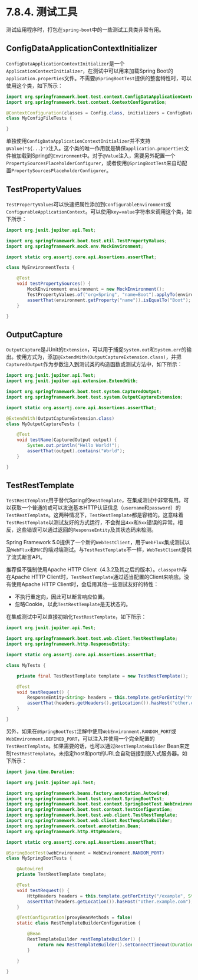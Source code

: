 # 7.8.4. 测试工具

测试应用程序时，打包在`spring-boot`中的一些测试工具类非常有用。

## ConfigDataApplicationContextInitializer

`ConfigDataApplicationContextInitializer`是一个`ApplicationContextInitializer`，在测试中可以用来加载Spring Boot的`application.properties`文件。不需要`@SpringBootTest`提供的整套特性时，可以使用这个类，如下所示：

```java
import org.springframework.boot.test.context.ConfigDataApplicationContextInitializer;
import org.springframework.test.context.ContextConfiguration;

@ContextConfiguration(classes = Config.class, initializers = ConfigDataApplicationContextInitializer.class)
class MyConfigFileTests {

}
```

<univ-note type="note">

单独使用`ConfigDataApplicationContextInitializer`并不支持`@Value("${...}")`注入。这个类的唯一作用就是确保`application.properties`文件被加载到Spring的`Environment`中。对于`@Value`注入，需要另外配置一个`PropertySourcesPlaceholderConfigurer`，或者使用`@SpringBootTest`来自动配置`PropertySourcesPlaceholderConfigurer`。

</univ-note>

## TestPropertyValues

`TestPropertyValues`可以快速把属性添加到`ConfigurableEnvironment`或`ConfigurableApplicationContext`。可以使用`key=value`字符串来调用这个类，如下所示：

```java
import org.junit.jupiter.api.Test;

import org.springframework.boot.test.util.TestPropertyValues;
import org.springframework.mock.env.MockEnvironment;

import static org.assertj.core.api.Assertions.assertThat;

class MyEnvironmentTests {

    @Test
    void testPropertySources() {
        MockEnvironment environment = new MockEnvironment();
        TestPropertyValues.of("org=Spring", "name=Boot").applyTo(environment);
        assertThat(environment.getProperty("name")).isEqualTo("Boot");
    }

}
```

## OutputCapture

`OutputCapture`是JUnit的`Extension`，可以用于捕捉`System.out`和`System.err`的输出。使用方式为，添加`@ExtendWith(OutputCaptureExtension.class)`，并把`CapturedOutput`作为参数注入到测试类的构造函数或测试方法中，如下所示：

```java
import org.junit.jupiter.api.Test;
import org.junit.jupiter.api.extension.ExtendWith;

import org.springframework.boot.test.system.CapturedOutput;
import org.springframework.boot.test.system.OutputCaptureExtension;

import static org.assertj.core.api.Assertions.assertThat;

@ExtendWith(OutputCaptureExtension.class)
class MyOutputCaptureTests {

    @Test
    void testName(CapturedOutput output) {
        System.out.println("Hello World!");
        assertThat(output).contains("World");
    }

}
```

## TestRestTemplate

`TestRestTemplate`用于替代Spring的`RestTemplate`，在集成测试中非常有用。可以获取一个普通的或可以发送基本HTTP认证信息（`username`和`password`）的`TestRestTemplate`。这两种情况下，`TestRestTemplate`都是容错的。这意味着`TestRestTemplate`以测试友好的方式运行，不会抛出`4xx`和`5xx`错误的异常。相反，这些错误可以通过返回的`ResponseEntity`及其状态码来检测。

<univ-note type="note">

Spring Framework 5.0提供了一个新的`WebTestClient`，用于`WebFlux`集成测试以及`WebFlux`和`MVC`的端对端测试。与`TestRestTemplate`不一样，`WebTestClient`提供了流式断言API。

</univ-note>

推荐但不强制使用Apache HTTP Client（4.3.2及其之后的版本）。`classpath`存在Apache HTTP Client时，`TestRestTemplate`通过适当配置的Client来响应。没有使用Apache HTTP Client时，会启用其他一些测试友好的特性：
+ 不执行重定向，因此可以断言响应位置。
+ 忽略Cookie，以此`TestRestTemplate`是无状态的。

在集成测试中可以直接初始化`TestRestTemplate`，如下所示：

```java
import org.junit.jupiter.api.Test;

import org.springframework.boot.test.web.client.TestRestTemplate;
import org.springframework.http.ResponseEntity;

import static org.assertj.core.api.Assertions.assertThat;

class MyTests {

    private final TestRestTemplate template = new TestRestTemplate();

    @Test
    void testRequest() {
        ResponseEntity<String> headers = this.template.getForEntity("https://myhost.example.com/example", String.class);
        assertThat(headers.getHeaders().getLocation()).hasHost("other.example.com");
    }

}
```

另外，如果在`@SpringBootTest`注解中使用`WebEnvironment.RANDOM_PORT`或`WebEnvironment.DEFINED_PORT`，可以注入并使用一个完全配置的`TestRestTemplate`。如果需要的话，也可以通过`RestTemplateBuilder` Bean来定制`TestRestTemplate`。未指定host和port的URL会自动链接到嵌入式服务器。如下所示：

```java
import java.time.Duration;

import org.junit.jupiter.api.Test;

import org.springframework.beans.factory.annotation.Autowired;
import org.springframework.boot.test.context.SpringBootTest;
import org.springframework.boot.test.context.SpringBootTest.WebEnvironment;
import org.springframework.boot.test.context.TestConfiguration;
import org.springframework.boot.test.web.client.TestRestTemplate;
import org.springframework.boot.web.client.RestTemplateBuilder;
import org.springframework.context.annotation.Bean;
import org.springframework.http.HttpHeaders;

import static org.assertj.core.api.Assertions.assertThat;

@SpringBootTest(webEnvironment = WebEnvironment.RANDOM_PORT)
class MySpringBootTests {

    @Autowired
    private TestRestTemplate template;

    @Test
    void testRequest() {
        HttpHeaders headers = this.template.getForEntity("/example", String.class).getHeaders();
        assertThat(headers.getLocation()).hasHost("other.example.com");
    }

    @TestConfiguration(proxyBeanMethods = false)
    static class RestTemplateBuilderConfiguration {

        @Bean
        RestTemplateBuilder restTemplateBuilder() {
            return new RestTemplateBuilder().setConnectTimeout(Duration.ofSeconds(1)).setReadTimeout(Duration.ofSeconds(1));
        }

    }

}
```
